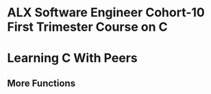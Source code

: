 # ALX Software Engineer Cohort-10 First Trimester Course on C
# Learning C With Peers

## More Functions
